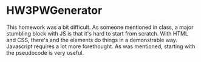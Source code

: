 # HW3PWGenerator


This homework was a bit difficult. As someone mentioned in class, a major stumbling block with JS is that it's hard to start from scratch. With HTML and CSS, there's and the elements do things in a demonstrable way. Javascript requires a lot more forethought. As was mentioned, starting with the pseudocode is very useful. 